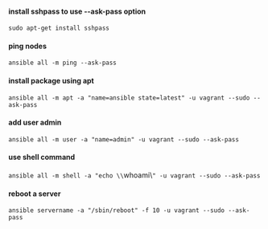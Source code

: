 #### install sshpass to use --ask-pass option
`sudo apt-get install sshpass`

#### ping nodes
`ansible all -m ping --ask-pass`

#### install package using apt
`ansible all -m apt -a "name=ansible state=latest" -u vagrant --sudo --ask-pass`

#### add user admin
`ansible all -m user -a "name=admin" -u vagrant --sudo --ask-pass`

#### use shell command
`ansible all -m shell -a "echo \\`whoami\\`" -u vagrant --sudo --ask-pass`

#### reboot a server
`ansible servername -a "/sbin/reboot" -f 10 -u vagrant --sudo --ask-pass`
